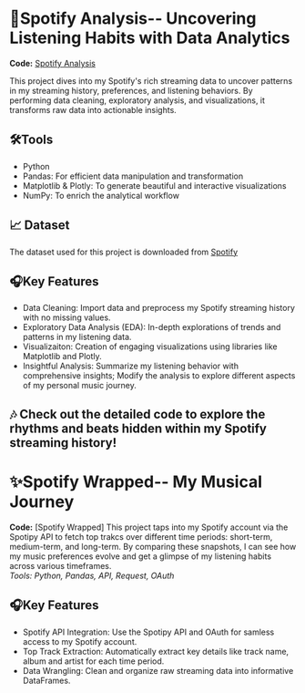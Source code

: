 # 🎵Spotify Analysis-- Uncovering Listening Habits with Data Analytics  
**Code:** [Spotify Analysis](https://github.com/YuwenAprilYang/Projects/blob/4ab6f8f34762194b9ca74eab6f8c302d6164489c/Spotify%20Analysis/Spotify%20Analysis.ipynb)  

This project dives into my Spotify's rich streaming data to uncover patterns in my streaming history, preferences, and listening behaviors. By performing data cleaning, exploratory analysis, and visualizations, it transforms raw data into actionable insights.  

## 🛠️Tools  
- Python
- Pandas: For efficient data manipulation and transformation
- Matplotlib & Plotly: To generate beautiful and interactive visualizations
- NumPy: To enrich the analytical workflow

## 📈 Dataset  
The dataset used for this project is downloaded from [Spotify](https://www.spotify.com/us/account/privacy/)

## 🎧Key Features  
- Data Cleaning: Import data and preprocess my Spotify streaming history with no missing values.
- Exploratory Data Analysis (EDA): In-depth explorations of trends and patterns in my listening data.
- Visualizaiton: Creation of engaging visualizations using libraries like Matplotlib and Plotly.
- Insightful Analysis: Summarize my listening behavior with comprehensive insights; Modify the analysis to explore different aspects of my personal music journey.

🎶 **Check out the detailed code to explore the rhythms and beats hidden within my Spotify streaming history!**  
  ---
# ✨Spotify Wrapped-- My Musical Journey  
**Code:** [Spotify Wrapped]
This project taps into my Spotify account via the Spotipy API to fetch top trakcs over different time periods: short-term, medium-term, and long-term. By comparing these snapshots, I can see how my music preferences evolve and get a glimpse of my listening habits across various timeframes.  
_Tools: Python, Pandas, API, Request, OAuth_  

## 🎧Key Features  
- Spotify API Integration: Use the Spotipy API and OAuth for samless access to my Spotify account.
- Top Track Extraction: Automatically extract key details like track name, album and artist for each time period.
- Data Wrangling: Clean and organize raw streaming data into informative DataFrames.
